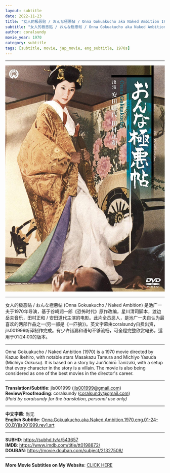 ```yaml
---
layout: subtitle
date: 2022-11-23
title: "女人的极恶贴 / おんな極悪帖 / Onna Gokuakucho aka Naked Ambition 1970 Subtitle (English)"
subtitle: "女人的极恶贴 / おんな極悪帖 / Onna Gokuakucho aka Naked Ambition 1970 Subtitle (English)"
author: coralsundy
movie_year: 1970
category: subtitle
tags: [subtitle, movie, jap_movie, eng_subtitle, 1970s]
---
```


------

<img src="../assets/tt0198872.jpg" alt="tt0198872_cover_art" />

------

女人的极恶贴 / おんな極悪帖 (Onna Gokuakucho / Naked Ambition) 是池广一夫于1970年导演，基于谷崎润一郎《恐怖时代》原作改编，星川清司脚本，渡边岳夫音乐，田村正和 / 安田道代主演的电影。此片全员恶人，是池广一夫自认为最喜欢的两部作品之一(另一部是《一匹狼》)。英文字幕由coralsundy自费出资，jls001999听译制作完成。有少许错漏和语句不够流畅，可全程完整欣赏电影，适用于01:24:00的版本。

------

Onna Gokuakucho / Naked Ambition (1970) is a 1970 movie directed by Kazuo Ikehiro, with notable stars Masakazu Tamura and Michiyo Yasuda (Michiyo Ookusu). It is based on a story by Jun'ichirō Tanizaki, with a setup that every character in the story is a villain. The movie is also being considered as one of the best movies in the director's career.

------

**Translation/Subtitle**: jls001999 (jls001999@gmail.com)<br>
**Review/Proofreading**: coralsundy (coralsundy@gmail.com)<br>
*(Paid by coralsundy for the translation, personal use only)*

------

**中文字幕**: 尚无<br>
**English Subtitle**: [Onna.Gokuakucho.aka.Naked.Ambition.1970.eng.01-24-00.BYjls001999.rev1.srt](../subtitles/Onna.Gokuakucho.aka.Naked.Ambition.1970.eng.01-24-00.BYjls001999.rev1.srt)

------

**SUBHD**: <https://subhd.tv/a/543657><br>
**IMDB**: <https://www.imdb.com/title/tt0198872/><br>
**DOUBAN**: <https://movie.douban.com/subject/21327508/>

------

**More Movie Subtitles on My Website**: <a href='{% post_url 2021-01-10-subtitles-summary-list %}'>CLICK HERE</a>


